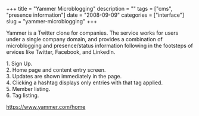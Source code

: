 +++
title = "Yammer Microblogging"
description = ""
tags = ["cms", "presence information"]
date = "2008-09-09"
categories = ["interface"]
slug = "yammer-microblogging"
+++


<p>Yammer is a Twitter clone for companies. The service works for users under a single company domain, and provides a combination of microblogging and presence/status information following in the footsteps of ervices like Twitter, Facebook, and LinkedIn.</p>
<div id="screens-full" class="clear"><div class="caption">1. Sign Up.</div><div class="fullimg clear"><a href="//media.konigi.com/interface/yammer-1.png" class="group" rel="group" title="1. Sign Up."><img src="//media.konigi.com/interface/yammer-1.png" alt="" class="img-responsive"></a></div></div><div id="screens-full" class="clear"><div class="caption">2. Home page and content entry screen.</div><div class="fullimg clear"><a href="//media.konigi.com/interface/yammer-2.png" class="group" rel="group" title="2. Home page and content entry screen."><img src="//media.konigi.com/interface/yammer-2.png" alt="" class="img-responsive"></a></div></div><div id="screens-full" class="clear"><div class="caption">3. Updates are shown immediately in the page.</div><div class="fullimg clear"><a href="//media.konigi.com/interface/yammer-3.png" class="group" rel="group" title="3. Updates are shown immediately in the page."><img src="//media.konigi.com/interface/yammer-3.png" alt="" class="img-responsive"></a></div></div><div id="screens-full" class="clear"><div class="caption">4. Clicking a hashtag displays only entries with that tag applied.</div><div class="fullimg clear"><a href="//media.konigi.com/interface/yammer-4.png" class="group" rel="group" title="4. Clicking a hashtag displays only entries with that tag applied."><img src="//media.konigi.com/interface/yammer-4.png" alt="" class="img-responsive"></a></div></div><div id="screens-full" class="clear"><div class="caption">5. Member listing.</div><div class="fullimg clear"><a href="//media.konigi.com/interface/yammer-5.png" class="group" rel="group" title="5. Member listing."><img src="//media.konigi.com/interface/yammer-5.png" alt="" class="img-responsive"></a></div></div><div id="screens-full" class="clear"><div class="caption">6. Tag listing.</div><div class="fullimg clear"><a href="//media.konigi.com/interface/yammer-6.png" class="group" rel="group" title="6. Tag listing."><img src="//media.konigi.com/interface/yammer-6.png" alt="" class="img-responsive"></a></div></div>        
<p><a href="https://www.yammer.com/home">https://www.yammer.com/home</a></p>

